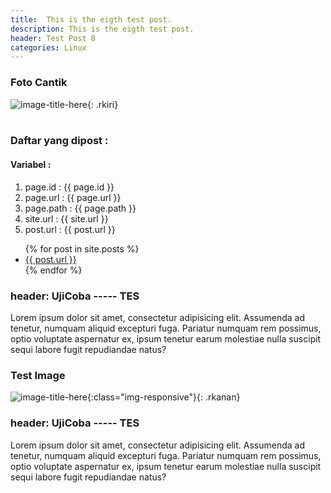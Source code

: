 ```yaml
---
title:  This is the eigth test post.
description: This is the eigth test post.
header: Test Post 8
categories: Linux
---
```

### Foto Cantik 
![image-title-here](/web/img/cantik.png){: .rkiri}
<br>
<br>


### Daftar yang dipost :

#### Variabel : 
1. page.id 		: {{ page.id }} <br>
2. page.url		: {{ page.url }} <br>
3. page.path	: {{ page.path }} <br>
4. site.url		: {{ site.url }} <br>
5. post.url		: {{ post.url }} <br>

<ul>
  {% for post in site.posts %}
    <li>
      <a href="{{site.url}}{{post.url}}">{{ post.url }}</a>
    </li>
  {% endfor %}
</ul>

### header: UjiCoba ----- TES

Lorem ipsum dolor sit amet, consectetur adipisicing elit. Assumenda ad tenetur, numquam aliquid excepturi fuga. Pariatur numquam rem possimus, optio voluptate aspernatur ex, ipsum tenetur earum molestiae nulla suscipit sequi labore fugit repudiandae natus?

### Test Image

![image-title-here](/web/img/cantik.png){:class="img-responsive"}{: .rkanan}


### header: UjiCoba ----- TES

Lorem ipsum dolor sit amet, consectetur adipisicing elit. Assumenda ad tenetur, numquam aliquid excepturi fuga. Pariatur numquam rem possimus, optio voluptate aspernatur ex, ipsum tenetur earum molestiae nulla suscipit sequi labore fugit repudiandae natus?
